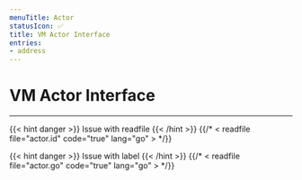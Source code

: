 ```yaml
---
menuTitle: Actor
statusIcon: ✅
title: VM Actor Interface
entries:
- address
---
```


# VM Actor Interface
---


{{< hint danger >}}
Issue with readfile
{{< /hint >}}
{{/* < readfile file="actor.id" code="true" lang="go" > */}}

{{< hint danger >}}
Issue with label
{{< /hint >}}
{{/* < readfile file="actor.go" code="true" lang="go" > */}}
